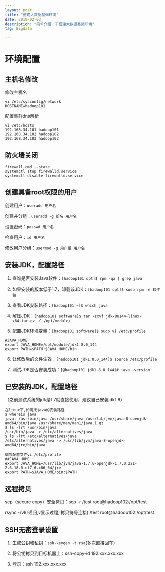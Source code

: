 ```yaml
---
layout: post
title: "搭建大数据基础环境"
date: 2019-02-03
description: "简单介绍一下搭建大数据基础环境"
tag: Bigdata

---
```


# 环境配置

## 主机名修改

修改主机名
```
vi /etc/sysconfig/network
HOSTNAME=hadoop101
```

配置集群dns解析
```
vi /etc/hosts
192.168.34.101 hadoop101
192.168.34.102 hadoop102
192.168.34.103 hadoop103
```

## 防火墙关闭

```
firewall-cmd --state
systemctl stop firewalld.service
systemctl disable firewalld.service
```

## 创建具备root权限的用户

创建用户：`useradd 用户名`

创建并分组：`useradd -g 组名 用户名`

设置密码：`passwd 用户名`

检查用户：`id 用户名`

修改用户分组：`usermod -g 用户组 用户名`



## 安装JDK，配置路径
1. 查询是否安装Java软件：`[hadoop101 opt]$ rpm -qa | grep java`

2. 如果安装的版本低于1.7，卸载该JDK：`[hadoop101 opt]$ sudo rpm -e 软件包`

3. 查看JDK安装路径：`[hadoop101 ~]$ which java`

4. 解压JDK：`[hadoop101 software]$ tar -zxvf jdk-8u144-linux-x64.tar.gz -C /opt/module/`

5. 配置JDK环境变量：`[hadoop101 software]$ sudo vi /etc/profile`

```
#JAVA_HOME
export JAVA_HOME=/opt/module/jdk1.8.0_144
export PATH=$PATH:$JAVA_HOME/bin
```

6. 让修改后的文件生效：`[hadoop101 jdk1.8.0_144]$ source /etc/profile`

7. 测试JDK是否安装成功：`[@hadoop101 jdk1.8.0_144]# java -version`


## 已安装的JDK，配置路径
（之前测试系统的jdk是1.7就直接使用，建议自己安装jdk1.8）

```
在linux下,如何找java的安装路径
$ whereis java
java: /usr/bin/java /usr/share/java /usr/lib/jvm/java-8-openjdk-amd64/bin/java /usr/share/man/man1/java.1.gz
$ ls -lrt /usr/bin/java
/usr/bin/java -> /etc/alternatives/java
$ ls -lrt /etc/alternatives/java
/etc/alternatives/java -> /usr/lib/jvm/java-8-openjdk-amd64/jre/bin/java
```

```
编写配置文件vi /etc/profile
##JAVA_HOME
export JAVA_HOME=/usr/lib/jvm/java-1.7.0-openjdk-1.7.0.221-2.6.18.0.el7_6.x86_64/jre
export PATH=$JAVA_HOME/bin:$PATH
```


## 远程拷贝

scp（secure copy）安全拷贝：scp -r /test  root@hadoop102:/opt/test

rsync -rvl(r递归,v显示过程,l拷贝符号连接) /test  root@hadoop102:/opt/test


## SSH无密登录设置

1. 生成公钥和私钥：`ssh-keygen -t rsa`(多次直接回车)

2. 将公钥拷贝到目标机器上：ssh-copy-id 192.xxx.xxx.xxx

3. 登录：ssh 192.xxx.xxx.xxx

